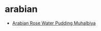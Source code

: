 # arabian

 * [Arabian Rose Water Pudding Muhalbiya](../index/a/arabian-rose-water-pudding-muhalbiya.json)
